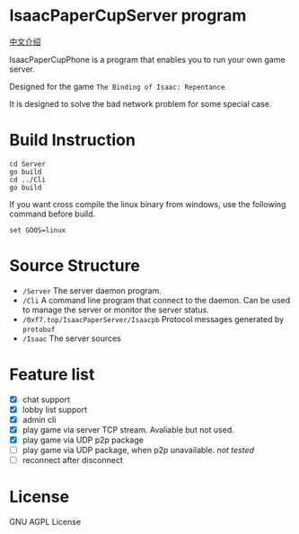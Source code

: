 # IsaacPaperCupServer program

[中文介绍](ReadmeZH.md)

IsaacPaperCupPhone is a program that enables you to run your own game server.

Designed for the game `The Binding of Isaac: Repentance`

It is designed to solve the bad network problem for some special case.

# Build Instruction

```shell
cd Server
go build
cd ../Cli
go build
```

If you want cross compile the linux binary from windows, use the following command before build.

```shell
set GOOS=linux
```

# Source Structure

- `/Server` The server daemon program.
- `/Cli` A command line program that connect to the daemon. Can be used to manage the server or monitor the server status.
- `/0xf7.top/IsaacPaperServer/Isaacpb` Protocol messages generated by `protobuf`
- `/Isaac` The server sources

# Feature list

- [x] chat support
- [x] lobby list support
- [x] admin cli
- [x] play game via server TCP stream. Avaliable but not used.
- [x] play game via UDP p2p package
- [ ] play game via UDP package, when p2p unavailable. *not tested*
- [ ] reconnect after disconnect

# License

GNU AGPL License
